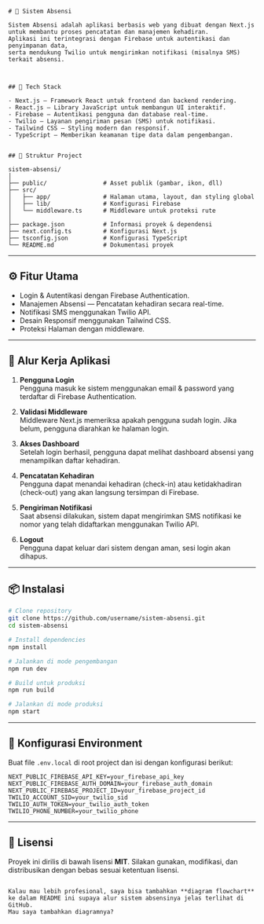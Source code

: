 ```
# 📌 Sistem Absensi

Sistem Absensi adalah aplikasi berbasis web yang dibuat dengan Next.js
untuk membantu proses pencatatan dan manajemen kehadiran.  
Aplikasi ini terintegrasi dengan Firebase untuk autentikasi dan penyimpanan data, 
serta mendukung Twilio untuk mengirimkan notifikasi (misalnya SMS) terkait absensi.



## 🚀 Tech Stack

- Next.js — Framework React untuk frontend dan backend rendering.
- React.js — Library JavaScript untuk membangun UI interaktif.
- Firebase — Autentikasi pengguna dan database real-time.
- Twilio — Layanan pengiriman pesan (SMS) untuk notifikasi.
- Tailwind CSS — Styling modern dan responsif.
- TypeScript — Memberikan keamanan tipe data dalam pengembangan.

```
```

## 📂 Struktur Project

sistem-absensi/
│
├── public/                # Asset publik (gambar, ikon, dll)
├── src/
│   ├── app/               # Halaman utama, layout, dan styling global
│   ├── lib/               # Konfigurasi Firebase
│   └── middleware.ts      # Middleware untuk proteksi rute
│
├── package.json           # Informasi proyek & dependensi
├── next.config.ts         # Konfigurasi Next.js
├── tsconfig.json          # Konfigurasi TypeScript
└── README.md              # Dokumentasi proyek

````

---

## ⚙️ Fitur Utama

- Login & Autentikasi dengan Firebase Authentication.
- Manajemen Absensi — Pencatatan kehadiran secara real-time.
- Notifikasi SMS menggunakan Twilio API.
- Desain Responsif menggunakan Tailwind CSS.
- Proteksi Halaman dengan middleware.

---
## 🔄 Alur Kerja Aplikasi

1. **Pengguna Login**  
   Pengguna masuk ke sistem menggunakan email & password yang terdaftar di Firebase Authentication.

2. **Validasi Middleware**  
   Middleware Next.js memeriksa apakah pengguna sudah login. Jika belum, pengguna diarahkan ke halaman login.

3. **Akses Dashboard**  
   Setelah login berhasil, pengguna dapat melihat dashboard absensi yang menampilkan daftar kehadiran.

4. **Pencatatan Kehadiran**  
   Pengguna dapat menandai kehadiran (check-in) atau ketidakhadiran (check-out) yang akan langsung tersimpan di Firebase.

5. **Pengiriman Notifikasi**  
   Saat absensi dilakukan, sistem dapat mengirimkan SMS notifikasi ke nomor yang telah didaftarkan menggunakan Twilio API.

6. **Logout**  
   Pengguna dapat keluar dari sistem dengan aman, sesi login akan dihapus.

---

## 📦 Instalasi

```bash
# Clone repository
git clone https://github.com/username/sistem-absensi.git
cd sistem-absensi

# Install dependencies
npm install

# Jalankan di mode pengembangan
npm run dev

# Build untuk produksi
npm run build

# Jalankan di mode produksi
npm start
````

---

## 🔑 Konfigurasi Environment

Buat file `.env.local` di root project dan isi dengan konfigurasi berikut:

```
NEXT_PUBLIC_FIREBASE_API_KEY=your_firebase_api_key
NEXT_PUBLIC_FIREBASE_AUTH_DOMAIN=your_firebase_auth_domain
NEXT_PUBLIC_FIREBASE_PROJECT_ID=your_firebase_project_id
TWILIO_ACCOUNT_SID=your_twilio_sid
TWILIO_AUTH_TOKEN=your_twilio_auth_token
TWILIO_PHONE_NUMBER=your_twilio_phone
```

---

## 📜 Lisensi

Proyek ini dirilis di bawah lisensi **MIT**.
Silakan gunakan, modifikasi, dan distribusikan dengan bebas sesuai ketentuan lisensi.

```

Kalau mau lebih profesional, saya bisa tambahkan **diagram flowchart** ke dalam README ini supaya alur sistem absensinya jelas terlihat di GitHub.  
Mau saya tambahkan diagramnya?
```
